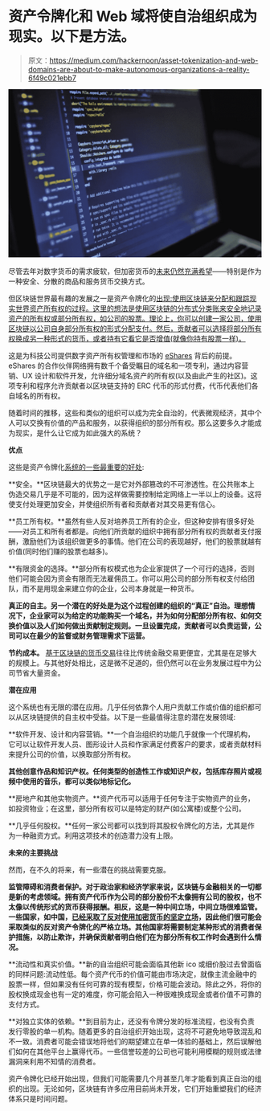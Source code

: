 # 资产令牌化和 Web 域将使自治组织成为现实。以下是方法。

> 原文：<https://medium.com/hackernoon/asset-tokenization-and-web-domains-are-about-to-make-autonomous-organizations-a-reality-6f49c021ebb7>

![](img/2558d91fd0e9d11ebe723812547a3aaf.png)

尽管去年对数字货币的需求疲软，但加密货币的[未来仍然充满希望](https://www.bankingtech.com/2018/11/what-does-the-future-look-like-for-cryptocurrency/)——特别是作为一种安全、分散的商品和服务货币交换方式。

但区块链世界最有趣的发展之一是资产令牌化的[出现:使用区块链来分配和跟踪现实世界资产所有权的过程。这里的想法是使用区块链的分布式分类账来安全地记录资产的所有权或部分所有权，如公司的股票。理论上，你可以创建一家公司，使用区块链以公司自身部分所有权的形式分配支付。然后，贡献者可以选择将部分所有权换成另一种形式的货币，或者持有它看它是否增值(就像你持有股票一样)。](https://www.nasdaq.com/article/how-tokenization-is-putting-real-world-assets-on-blockchains-cm767952)

这是为科技公司提供数字资产所有权管理和市场的 [eShares](https://www.eshares.com/) 背后的前提。eShares 的合作伙伴网络拥有数千个备受瞩目的域名和一项专利，通过内容营销、UX 设计和软件开发，允许细分域名资产的所有权(以及由此产生的社区)。这项专利和程序允许贡献者以区块链支持的 ERC 代币的形式付费，代币代表他们各自域名的所有权。

随着时间的推移，这些和类似的组织可以成为完全自治的，代表微观经济，其中个人可以交换有价值的产品和服务，以获得组织的部分所有权。那么这要多久才能成为现实，是什么让它成为如此强大的系统？

**优点**

这些是资产令牌化[系统的一些最重要的好处](https://roi.me/tokenization/):

**安全。**区块链最大的优势之一是它对外部篡改的不可渗透性。在公共账本上伪造交易几乎是不可能的，因为这样做需要控制给定网络上一半以上的设备。这将使支付处理更加安全，并使组织所有者和贡献者对其交易更有信心。

**员工所有权。**虽然有些人反对培养员工所有的企业，但这种安排有很多好处——对员工和所有者都是。向他们所贡献的组织中拥有部分所有权的贡献者支付报酬，激励他们为该组织做更多的事情。他们在公司的表现越好，他们的股票就越有价值(同时他们赚的股票也越多)。

**有限资金的选择。**部分所有权模式也为企业家提供了一个可行的选择，否则他们可能会因为资金有限而无法雇佣员工。你可以用公司的部分所有权支付给团队，而不是用现金来建立你的企业，公司本身就是一种货币。

**真正的自主。另一个潜在的好处是为这个过程创建的组织的“真正”自治。理想情况下，企业家可以为给定的功能购买一个域名，并为如何分配部分所有权、如何交换价值以及人们如何做出贡献制定规则。一旦设置完成，贡献者可以负责运营，公司可以在最少的监督或财务管理需求下运营。**

**节约成本。** [基于区块链的货币交易](https://www.investopedia.com/articles/forex/042215/bitcoin-transactions-vs-credit-card-transactions.asp)往往比传统金融交易更便宜，尤其是在足够大的规模上。与其他好处相比，这是微不足道的，但仍然可以在业务发展过程中为公司节省大量资金。

**潜在应用**

这个系统也有无限的潜在应用。几乎任何依靠个人用户贡献工作或价值的组织都可以从区块链提供的自主权中受益。以下是一些最值得注意的潜在发展领域:

**软件开发、设计和内容营销。**一个自治组织的功能几乎就像一个代理机构，它可以让软件开发人员、图形设计人员和作家满足付费客户的要求，或者贡献材料来提升公司的价值，以换取部分所有权。

**其他创意作品和知识产权。任何类型的创造性工作或知识产权，包括库存照片或视频中使用的音乐，都可以类似地标记化。**

**房地产和其他实物资产。**资产代币可以适用于任何专注于实物资产的业务，如投资物业；在这里，部分所有权可以是特定的财产(如公寓楼)或整个公司。

**几乎任何股权。**任何一家公司都可以找到将其股权令牌化的方法，尤其是作为一种融资方式。利用这项技术的创造潜力没有上限。

**未来的主要挑战**

然而，在不久的将来，有一些潜在的挑战需要克服。

**监管障碍和消费者保护。对于政治家和经济学家来说，区块链与金融相关的一切都是新的考虑领域。拥有资产代币作为公司的部分股份不太像拥有公司的股权，也不太像以传统形式的货币获得报酬。相反，这是一种中间立场，中间立场很难监管。一些国家，如中国，[已经采取了反对使用加密货币的坚定立场](https://bitcoinist.com/china-officially-bans-crypto-activities/)，因此他们很可能会采取类似的反对资产令牌化的严格立场。其他国家将需要制定某种形式的消费者保护措施，以防止欺诈，并确保贡献者明白他们在为部分所有权工作时会遇到什么情况。**

**流动性和真实价值。**新的自治组织可能会面临其他新 ico 或细价股过去曾面临的同样问题:流动性低。每个资产代币的价值可能由市场决定，就像主流金融中的股票一样，但如果没有任何可靠的现有模型，价格可能会波动。除此之外，将你的股权换成现金也有一定的难度，你可能会陷入一种很难换成现金或者价值不可靠的支付方式。

**对独立实体的依赖。**到目前为止，还没有令牌分发的标准流程，也没有负责发行零股的单一机构。随着更多的自治组织开始出现，这将不可避免地导致混乱和不一致。消费者可能会错误地将他们的期望建立在单一体验的基础上，然后误解他们如何在其他平台上赢得代币。一些信誉较差的公司也可能利用模糊的规则或法律漏洞来利用不知情的消费者。

资产令牌化已经开始出现，但我们可能需要几个月甚至几年才能看到真正自治的组织的出现。无论如何，区块链有许多应用目前尚未开发，它们开始重塑我们的经济体系只是时间问题。